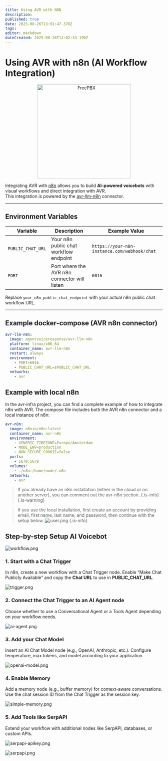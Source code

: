 ```yaml
---
title: Using AVR with N8N
description: 
published: true
date: 2025-08-26T13:01:47.378Z
tags: 
editor: markdown
dateCreated: 2025-08-26T11:02:33.190Z
---
```


# Using AVR with n8n (AI Workflow Integration)

<div align="center">
  <img src="/images/n8n/n8n.png" alt="FreePBX" width="300"/>
</div>

Integrating AVR with [n8n](https://n8n.io) allows you to build **AI-powered voicebots** with visual workflows and direct integration with AVR.  
This integration is powered by the [avr-llm-n8n](https://github.com/agentvoiceresponse/avr-llm-n8n) connector.

---

## Environment Variables

| Variable         | Description                                           | Example Value                                     |
|------------------|-------------------------------------------------------|---------------------------------------------------|
| `PUBLIC_CHAT_URL`| Your n8n public chat workflow endpoint                | `https://your-n8n-instance.com/webhook/chat`      |
| `PORT`           | Port where the AVR n8n connector will listen          | `6016`                                            |

Replace `your_n8n_public_chat_endpoint` with your actual n8n public chat workflow URL.

---

## Example docker-compose (AVR n8n connector)

```yaml
avr-llm-n8n:
  image: agentvoiceresponse/avr-llm-n8n
  platform: linux/x86_64
  container_name: avr-llm-n8n
  restart: always
  environment:
    - PORT=6016
    - PUBLIC_CHAT_URL=$PUBLIC_CHAT_URL
  networks:
    - avr
```

## Example with local n8n

In the avr-infra project, you can find a complete example of how to integrate n8n with AVR.
The compose file includes both the AVR n8n connector and a local instance of n8n:
```yaml
avr-n8n:
  image: n8nio/n8n:latest
  container_name: avr-n8n
  environment:
    - GENERIC_TIMEZONE=Europe/Amsterdam
    - NODE_ENV=production
    - N8N_SECURE_COOKIE=false
  ports:
    - 5678:5678
  volumes:
    - ./n8n:/home/node/.n8n
  networks:
    - avr
```

> If you already have an n8n installation (either in the cloud or on another server), you can comment out the avr-n8n section.
> {.is-info}
{.is-warning}


> If you use the local installation, first create an account by providing email, first name, last name, and password, then continue with the setup below.
![user.png](/images/n8n/user.png)
{.is-info}

## Step-by-step Setup AI Voicebot

![workflow.png](/images/n8n/workflow.png)

### 1. Start with a Chat Trigger
In n8n, create a new workflow with a Chat Trigger node.
Enable “Make Chat Publicly Available” and copy the **Chat URL** to use in **PUBLIC_CHAT_URL**.

![trigger.png](/images/n8n/trigger.png)

### 2.	Connect the Chat Trigger to an AI Agent node
Choose whether to use a Conversational Agent or a Tools Agent depending on your workflow needs.

![ai-agent.png](/images/n8n/ai-agent.png)

### 3.	Add your Chat Model
Insert an AI Chat Model node (e.g., OpenAI, Anthropic, etc.).
Configure temperature, max tokens, and model according to your application.

![openai-model.png](/images/n8n/openai-model.png)

### 4.	Enable Memory
Add a memory node (e.g., buffer memory) for context-aware conversations.
Use the chat session ID from the Chat Trigger as the session key.

![simple-memory.png](/images/n8n/simple-memory.png)

### 5.	Add Tools like SerpAPI

Extend your workflow with additional nodes like SerpAPI, databases, or custom APIs.

![serpapi-apikey.png](/images/n8n/serpapi-apikey.png)

![serpapi.png](/images/n8n/serpapi.png)





